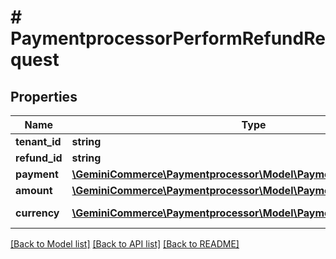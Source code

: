 # # PaymentprocessorPerformRefundRequest


## Properties


Name | Type | Description | Notes
------------ | ------------- | ------------- | -------------
**tenant_id**| **string** |   |
**refund_id**| **string** |   |
**payment**| [**\GeminiCommerce\Paymentprocessor\Model\PaymentprocessorPayment**](PaymentprocessorPayment.md) |   |
**amount**| [**\GeminiCommerce\Paymentprocessor\Model\PaymentprocessorMoney**](PaymentprocessorMoney.md) |   | [optional]
**currency**| [**\GeminiCommerce\Paymentprocessor\Model\PaymentprocessorCurrency**](PaymentprocessorCurrency.md) |  for more information please, see Model/PaymentprocessorCurrency.php  | [optional]


[[Back to Model list]](../../README.md#models) [[Back to API list]](../../README.md#endpoints) [[Back to README]](../../README.md)